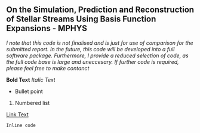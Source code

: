 ## On the Simulation, Prediction and Reconstruction of Stellar Streams Using Basis Function Expansions - MPHYS
*I note that this code is not finalised and is just for use of comparison for the submitted report. In the future, this code will be developed into a full software package. Furthermore, I provide a reduced selection of code, as the full code base is large and uneccesary. If further code is required, please feel free to make contanct*

**Bold Text**
*Italic Text*
- Bullet point
1. Numbered list

[Link Text](https://yourlink.com)

`Inline code`
